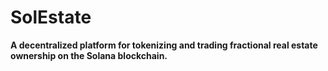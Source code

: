 # SolEstate

**A decentralized platform for tokenizing and trading fractional real estate ownership on the Solana blockchain.**
